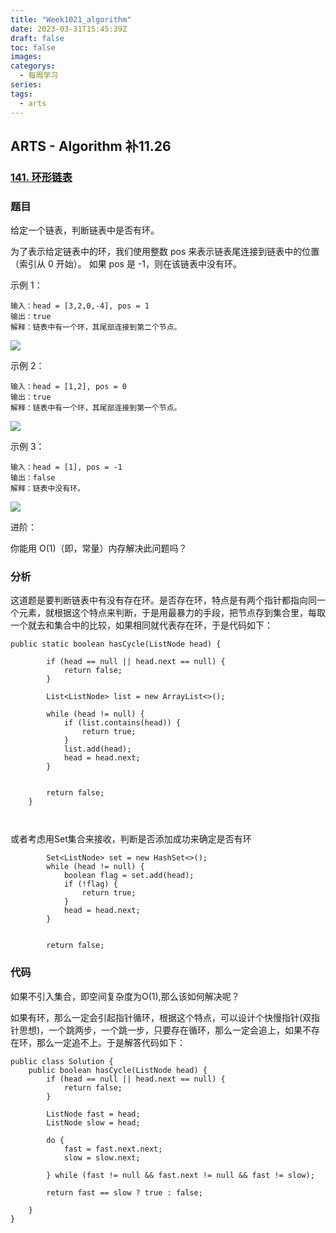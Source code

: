 ```yaml
---
title: "Week1021_algorithm"
date: 2023-03-31T15:45:39Z
draft: false 
toc: false
images:
categorys:
  - 每周学习
series:
tags:
  - arts 
---
```


## ARTS - Algorithm 补11.26
### [141. 环形链表](https://leetcode-cn.com/problems/linked-list-cycle/)

### 题目
给定一个链表，判断链表中是否有环。

为了表示给定链表中的环，我们使用整数 pos 来表示链表尾连接到链表中的位置（索引从 0 开始）。 如果 pos 是 -1，则在该链表中没有环。

 

示例 1：

```
输入：head = [3,2,0,-4], pos = 1
输出：true
解释：链表中有一个环，其尾部连接到第二个节点。
```

![](https://assets.leetcode-cn.com/aliyun-lc-upload/uploads/2018/12/07/circularlinkedlist.png)

示例 2：

```
输入：head = [1,2], pos = 0
输出：true
解释：链表中有一个环，其尾部连接到第一个节点。
```
![](https://assets.leetcode-cn.com/aliyun-lc-upload/uploads/2018/12/07/circularlinkedlist_test2.png)

示例 3：

```
输入：head = [1], pos = -1
输出：false
解释：链表中没有环。
```
![](https://assets.leetcode-cn.com/aliyun-lc-upload/uploads/2018/12/07/circularlinkedlist_test3.png)

进阶：

你能用 O(1)（即，常量）内存解决此问题吗？

### 分析
这道题是要判断链表中有没有存在环。是否存在环，特点是有两个指针都指向同一个元素，就根据这个特点来判断，于是用最暴力的手段，把节点存到集合里，每取一个就去和集合中的比较，如果相同就代表存在环，于是代码如下：

```
public static boolean hasCycle(ListNode head) {

        if (head == null || head.next == null) {
            return false;
        }

        List<ListNode> list = new ArrayList<>();

        while (head != null) {
            if (list.contains(head)) {
                return true;
            }
            list.add(head);
            head = head.next;
        }


        return false;
    }
    
    
```

或者考虑用Set集合来接收，判断是否添加成功来确定是否有环

```
		Set<ListNode> set = new HashSet<>();
        while (head != null) {
            boolean flag = set.add(head);
            if (!flag) {
                return true;
            }
            head = head.next;
        }


        return false;
```

### 代码

如果不引入集合，即空间复杂度为O(1),那么该如何解决呢？

如果有环，那么一定会引起指针循环，根据这个特点，可以设计个快慢指针(双指针思想)，一个跳两步，一个跳一步，只要存在循环，那么一定会追上，如果不存在环，那么一定追不上。于是解答代码如下：

```
public class Solution {
    public boolean hasCycle(ListNode head) {
        if (head == null || head.next == null) {
            return false;
        }

        ListNode fast = head;
        ListNode slow = head;

        do {
            fast = fast.next.next;
            slow = slow.next;

        } while (fast != null && fast.next != null && fast != slow);

        return fast == slow ? true : false;
        
    }
}
```
